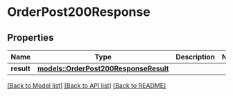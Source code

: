# OrderPost200Response

## Properties

Name | Type | Description | Notes
------------ | ------------- | ------------- | -------------
**result** | [**models::OrderPost200ResponseResult**](_order_post_200_response_result.md) |  | 

[[Back to Model list]](../README.md#documentation-for-models) [[Back to API list]](../README.md#documentation-for-api-endpoints) [[Back to README]](../README.md)


